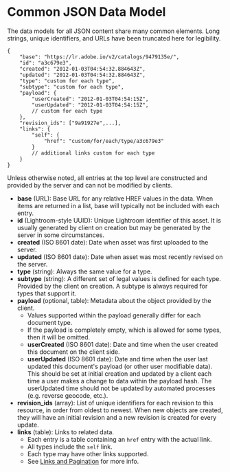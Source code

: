 # Common JSON Data Model

The data models for all JSON content share many common elements. Long strings, unique identifiers, and URLs have been truncated here for legibility.

```
{
    "base": "https://lr.adobe.io/v2/catalogs/9479135e/",
    "id": "a3c679e3",
    "created": "2012-01-03T04:54:32.884643Z",
    "updated": "2012-01-03T04:54:32.884643Z",
    "type": "custom for each type",
    "subtype": "custom for each type",
    "payload": {
        "userCreated": "2012-01-03T04:54:15Z",
        "userUpdated": "2012-01-03T04:54:15Z",
        // custom for each type
    },
    "revision_ids": ["9a91927e",...],
    "links": {
        "self": {
            "href": "custom/for/each/type/a3c679e3"
        }
        // additional links custom for each type
    }
}
```

Unless otherwise noted, all entries at the top level are constructed and provided by the server and can not be modified by clients.

* **base** (URL): Base URL for any relative HREF values in the data. When items are returned in a list, base will typically not be included with each entry.
* **id** (Lightroom-style UUID): Unique Lightroom identifier of this asset. It is usually generated by client on creation but may be generated by the server in some circumstances.
* **created** (ISO 8601 date): Date when asset was first uploaded to the server.
* **updated** (ISO 8601 date): Date when asset was most recently revised on the server.
* **type** (string): Always the same value for a type.
* **subtype** (string): A different set of legal values is defined for each type. Provided by the client on creation. A subtype is always required for types that support it.
* **payload** (optional, table): Metadata about the object provided by the client.
    * Values supported within the payload generally differ for each document type.
    * If the payload is completely empty, which is allowed for some types, then it will be omitted.
    * **userCreated** (ISO 8601 date): Date and time when the user created this document on the client side.
    * **userUpdated** (ISO 8601 date): Date and time when the user last updated this document's payload (or other user modifiable data). This should be set at initial creation and updated by a client each time a user makes a change to data within the payload hash. The userUpdated time should not be updated by automated processes (e.g. reverse geocode, etc.).
* **revision_ids** (array): List of unique identifiers for each revision to this resource, in order from oldest to newest. When new objects are created, they will have an initial revision and a new revision is created for every update.
* **links** (table): Links to related data.
    * Each entry is a table containing an `href` entry with the actual link.
    * All types include the `self` link.
    * Each type may have other links supported.
    * See [Links and Pagination](./links.md) for more info.
